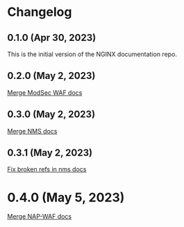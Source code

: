 # Changelog

## 0.1.0 (Apr 30, 2023)

This is the initial version of the NGINX documentation repo.

## 0.2.0 (May 2, 2023)

[Merge ModSec WAF docs](https://github.com/nginxinc/docs/pull/58)

## 0.3.0 (May 2, 2023)

[Merge NMS docs](https://github.com/nginxinc/docs/pull/60)

## 0.3.1 (May 2, 2023)

[Fix broken refs in nms docs](https://github.com/nginxinc/docs/pull/73)

# 0.4.0 (May 5, 2023)

[Merge NAP-WAF docs](https://github.com/nginxinc/docs/pull/86)
